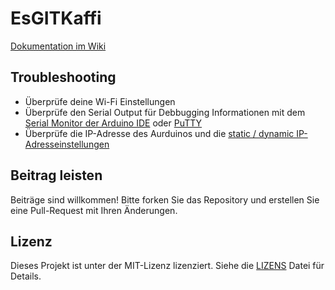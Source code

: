 # EsGITKaffi
[Dokumentation im Wiki](https://github.com/bbz-hft-software-engineering/EsGITKaffi/wiki)

## Troubleshooting

- Überprüfe deine Wi-Fi Einstellungen
- Überprüfe den Serial Output für Debbugging Informationen mit dem [Serial Monitor der Arduino IDE](https://docs.arduino.cc/software/ide-v2/tutorials/ide-v2-serial-monitor) oder [PuTTY](https://putty.org/)
- Überprüfe die IP-Adresse des Aurduinos und die [static / dynamic IP-Adresseinstellungen](https://whatismyipaddress.com/dynamic-static)


## Beitrag leisten
Beiträge sind willkommen! Bitte forken Sie das Repository und erstellen Sie eine Pull-Request mit Ihren Änderungen.

## Lizenz
Dieses Projekt ist unter der MIT-Lizenz lizenziert. Siehe die [LIZENS](LICENSE) Datei für Details.
